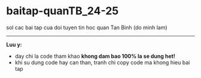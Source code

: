 # baitap-quanTB_24-25
sol cac bai tap cua doi tuyen tin hoc quan Tan Binh (do minh lam)

<hr>

**Luu y:**
- day chi la code tham khao **khong dam bao 100% la se dung het!**
- khi su dung code hay can than, tranh chi copy code ma khong hieu bai tap
